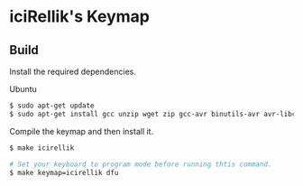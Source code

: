 # iciRellik's Keymap

## Build

Install the required dependencies.

Ubuntu

```sh
$ sudo apt-get update
$ sudo apt-get install gcc unzip wget zip gcc-avr binutils-avr avr-libc dfu-programmer dfu-util gcc-arm-none-eabi binutils-arm-none-eabi libnewlib-arm-none-eabi
```


Compile the keymap and then install it.

```sh
$ make icirellik

# Set your keyboard to program mode before running thtis command.
$ make keymap=icirellik dfu
```
